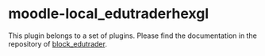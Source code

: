 # moodle-local_edutraderhexgl

This plugin belongs to a set of plugins. Please find the documentation in the repository of [block_edutrader](https://github.com/rschrenk/moodle-block_edutrader/).
